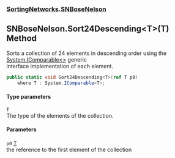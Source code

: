 ### [SortingNetworks](SortingNetworks.md 'SortingNetworks').[SNBoseNelson](SortingNetworks_SNBoseNelson.md 'SortingNetworks.SNBoseNelson')
## SNBoseNelson.Sort24Descending&lt;T&gt;(T) Method
Sorts a collection of 24 elements in descending order using the [System.IComparable&lt;&gt;](https://docs.microsoft.com/en-us/dotnet/api/System.IComparable-1 'System.IComparable`1') generic  
interface implementation of each element.  
```csharp
public static void Sort24Descending<T>(ref T p0)
    where T : System.IComparable<T>;
```
#### Type parameters
<a name='SortingNetworks_SNBoseNelson_Sort24Descending_T_(T)_T'></a>
`T`  
The type of the elements of the collection.
  
#### Parameters
<a name='SortingNetworks_SNBoseNelson_Sort24Descending_T_(T)_p0'></a>
`p0` [T](SortingNetworks_SNBoseNelson_Sort24Descending_T_(T).md#SortingNetworks_SNBoseNelson_Sort24Descending_T_(T)_T 'SortingNetworks.SNBoseNelson.Sort24Descending&lt;T&gt;(T).T')  
the reference to the first element of the collection
  
